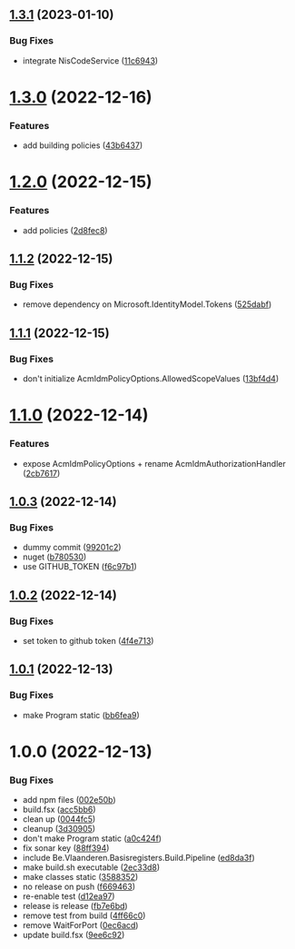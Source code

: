 ## [1.3.1](https://github.com/informatievlaanderen/basisregisters-acmidm/compare/v1.3.0...v1.3.1) (2023-01-10)


### Bug Fixes

* integrate NisCodeService ([11c6943](https://github.com/informatievlaanderen/basisregisters-acmidm/commit/11c6943b29c57ade82c6d0bf01b6ffd6e306b567))

# [1.3.0](https://github.com/informatievlaanderen/basisregisters-acmidm/compare/v1.2.0...v1.3.0) (2022-12-16)


### Features

* add building policies ([43b6437](https://github.com/informatievlaanderen/basisregisters-acmidm/commit/43b6437f8ba33b6dc437faa0a40f9bb8f53185f8))

# [1.2.0](https://github.com/informatievlaanderen/basisregisters-acmidm/compare/v1.1.2...v1.2.0) (2022-12-15)


### Features

* add policies ([2d8fec8](https://github.com/informatievlaanderen/basisregisters-acmidm/commit/2d8fec885134cf6570818625dfa5428b597fcf09))

## [1.1.2](https://github.com/informatievlaanderen/basisregisters-acmidm/compare/v1.1.1...v1.1.2) (2022-12-15)


### Bug Fixes

* remove dependency on Microsoft.IdentityModel.Tokens ([525dabf](https://github.com/informatievlaanderen/basisregisters-acmidm/commit/525dabf0992394e9aaf2841f2d4f2e49d60e648e))

## [1.1.1](https://github.com/informatievlaanderen/basisregisters-acmidm/compare/v1.1.0...v1.1.1) (2022-12-15)


### Bug Fixes

* don't initialize AcmIdmPolicyOptions.AllowedScopeValues ([13bf4d4](https://github.com/informatievlaanderen/basisregisters-acmidm/commit/13bf4d4d7e6e3e2ea66176e870f77c796f3c1866))

# [1.1.0](https://github.com/informatievlaanderen/basisregisters-acmidm/compare/v1.0.3...v1.1.0) (2022-12-14)


### Features

* expose AcmIdmPolicyOptions + rename AcmIdmAuthorizationHandler ([2cb7617](https://github.com/informatievlaanderen/basisregisters-acmidm/commit/2cb7617e145b4b5b2f2f5b8a108c4ebb064af0c5))

## [1.0.3](https://github.com/informatievlaanderen/basisregisters-acmidm/compare/v1.0.2...v1.0.3) (2022-12-14)


### Bug Fixes

* dummy commit ([99201c2](https://github.com/informatievlaanderen/basisregisters-acmidm/commit/99201c28c05c90cc68c533a9a41657f2d1953997))
* nuget ([b780530](https://github.com/informatievlaanderen/basisregisters-acmidm/commit/b780530fc5967aca4a87c14896c9e072746013b6))
* use GITHUB_TOKEN ([f6c97b1](https://github.com/informatievlaanderen/basisregisters-acmidm/commit/f6c97b10fb11e211bb5f2f20a77e11e47ad34ce8))

## [1.0.2](https://github.com/informatievlaanderen/basisregisters-acmidm/compare/v1.0.1...v1.0.2) (2022-12-14)


### Bug Fixes

* set token to github token ([4f4e713](https://github.com/informatievlaanderen/basisregisters-acmidm/commit/4f4e7138deaad893b12400ff490130bc9dacf6bc))

## [1.0.1](https://github.com/informatievlaanderen/basisregisters-acmidm/compare/v1.0.0...v1.0.1) (2022-12-13)


### Bug Fixes

* make Program static ([bb6fea9](https://github.com/informatievlaanderen/basisregisters-acmidm/commit/bb6fea9c9b60ffc6ce58307ce94c26a6b2e88b11))

# 1.0.0 (2022-12-13)


### Bug Fixes

* add npm files ([002e50b](https://github.com/informatievlaanderen/basisregisters-acmidm/commit/002e50b477a66969155996b2d73224b10e462e3a))
* build.fsx ([acc5bb6](https://github.com/informatievlaanderen/basisregisters-acmidm/commit/acc5bb6fd161df4d840869df2180d0f8887940dd))
* clean up ([0044fc5](https://github.com/informatievlaanderen/basisregisters-acmidm/commit/0044fc511a0552dbff213bd818fede2aea3febcb))
* cleanup ([3d30905](https://github.com/informatievlaanderen/basisregisters-acmidm/commit/3d3090597abb91d0342ba97719102a1ee2c1975f))
* don't make Program static ([a0c424f](https://github.com/informatievlaanderen/basisregisters-acmidm/commit/a0c424f4ff2b048ab20e316974f3c29eddf021b6))
* fix sonar key ([88ff394](https://github.com/informatievlaanderen/basisregisters-acmidm/commit/88ff3943f46b32b15cb289124ea89efb28b33591))
* include Be.Vlaanderen.Basisregisters.Build.Pipeline ([ed8da3f](https://github.com/informatievlaanderen/basisregisters-acmidm/commit/ed8da3f59b1e3dadea9330df7d32861d2aa6bb00))
* make build.sh executable ([2ec33d8](https://github.com/informatievlaanderen/basisregisters-acmidm/commit/2ec33d88702884af62fb88d6d6faf63fca6be185))
* make classes static ([3588352](https://github.com/informatievlaanderen/basisregisters-acmidm/commit/3588352f1ce9414a9ac82e39a3f96605b90480be))
* no release on push ([f669463](https://github.com/informatievlaanderen/basisregisters-acmidm/commit/f66946389fbd58aa891da4efb1c15ecf3046a3ed))
* re-enable test ([d12ea97](https://github.com/informatievlaanderen/basisregisters-acmidm/commit/d12ea97249097c56a435b3d039a8bf56352dfea7))
* release is release ([fb7e6bd](https://github.com/informatievlaanderen/basisregisters-acmidm/commit/fb7e6bd168a14f97a40b4f0c502e524debe7d171))
* remove test from build ([4ff66c0](https://github.com/informatievlaanderen/basisregisters-acmidm/commit/4ff66c070c93e9fc9c2bf1edb7112c95affb07dc))
* remove WaitForPort ([0ec6acd](https://github.com/informatievlaanderen/basisregisters-acmidm/commit/0ec6acdccf04b4976f91c883bc0fc96ceb218c5f))
* update build.fsx ([9ee6c92](https://github.com/informatievlaanderen/basisregisters-acmidm/commit/9ee6c921eb713720ee1e0da517f83fa94a231792))
